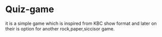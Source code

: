 # Quiz-game
it is a simple game which is inspired from KBC show format and later on their is option for another rock,paper,siccisor game.
